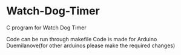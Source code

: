 # Watch-Dog-Timer

C program for Watch Dog Timer

Code  can be run through makefile
Code is made for Arduino Duemilanove(for other arduinos please make the required changes)

